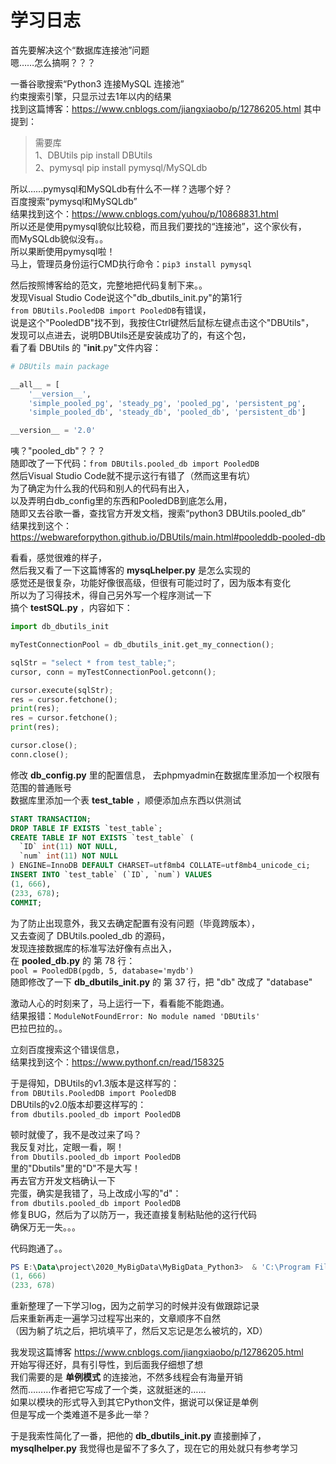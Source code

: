 # 学习日志

首先要解决这个“数据库连接池”问题  
嗯……怎么搞啊？？？

一番谷歌搜索“Python3 连接MySQL 连接池”  
约束搜索引擎，只显示过去1年以内的结果  
找到这篇博客：<https://www.cnblogs.com/jiangxiaobo/p/12786205.html>
其中提到：  

>需要库  
>1、DBUtils pip install DBUtils  
>2、pymysql pip install pymysql/MySQLdb  

所以……pymysql和MySQLdb有什么不一样？选哪个好？  
百度搜索“pymysql和MySQLdb”  
结果找到这个：<https://www.cnblogs.com/yuhou/p/10868831.html>  
所以还是使用pymysql貌似比较稳，而且我们要找的“连接池”，这个家伙有，  
而MySQLdb貌似没有。。  
所以果断使用pymysql啦！  
马上，管理员身份运行CMD执行命令：`pip3 install pymysql`  

然后按照博客给的范文，完整地把代码复制下来。。  
发现Visual Studio Code说这个"db_dbutils_init.py"的第1行  
`from DBUtils.PooledDB import PooledDB`有错误，  
说是这个"PooledDB"找不到，我按住Ctrl键然后鼠标左键点击这个"DBUtils"，  
发现可以点进去，说明DBUtils还是安装成功了的，有这个包，  
看了看 DBUtils 的 "__init__.py"文件内容：  

```python
# DBUtils main package

__all__ = [
    '__version__',
    'simple_pooled_pg', 'steady_pg', 'pooled_pg', 'persistent_pg',
    'simple_pooled_db', 'steady_db', 'pooled_db', 'persistent_db']

__version__ = '2.0'
```

咦？"pooled_db"？？？  
随即改了一下代码：`from DBUtils.pooled_db import PooledDB`  
然后Visual Studio Code就不提示这行有错了（然而这里有坑）  
为了确定为什么我的代码和别人的代码有出入，  
以及弄明白db_config里的东西和PooledDB到底怎么用，  
随即又去谷歌一番，查找官方开发文档，搜索“python3 DBUtils.pooled_db”  
结果找到这个：<https://webwareforpython.github.io/DBUtils/main.html#pooleddb-pooled-db>  

看看，感觉很难的样子，  
然后我又看了一下这篇博客的 **mysqLhelper.py** 是怎么实现的  
感觉还是很复杂，功能好像很高级，但很有可能过时了，因为版本有变化  
所以为了习得技术，得自己另外写一个程序测试一下  
搞个 **testSQL.py** ，内容如下：  

```python
import db_dbutils_init

myTestConnectionPool = db_dbutils_init.get_my_connection();

sqlStr = "select * from test_table;";
cursor, conn = myTestConnectionPool.getconn();

cursor.execute(sqlStr);
res = cursor.fetchone();
print(res);
res = cursor.fetchone();
print(res);

cursor.close();
conn.close();
```

修改 **db_config.py** 里的配置信息，
去phpmyadmin在数据库里添加一个权限有范围的普通账号  
数据库里添加一个表 **test_table** ，顺便添加点东西以供测试  

```sql
START TRANSACTION;
DROP TABLE IF EXISTS `test_table`;
CREATE TABLE IF NOT EXISTS `test_table` (
  `ID` int(11) NOT NULL,
  `num` int(11) NOT NULL
) ENGINE=InnoDB DEFAULT CHARSET=utf8mb4 COLLATE=utf8mb4_unicode_ci;
INSERT INTO `test_table` (`ID`, `num`) VALUES
(1, 666),
(233, 678);
COMMIT;
```

为了防止出现意外，我又去确定配置有没有问题（毕竟跨版本），  
又去查阅了 DBUtils.pooled_db 的源码，  
发现连接数据库的标准写法好像有点出入，  
在 **pooled_db.py** 的 第 78 行：  
`pool = PooledDB(pgdb, 5, database='mydb')`  
随即修改了一下 **db_dbutils_init.py** 的 第 37 行，把 "db" 改成了 "database"

激动人心的时刻来了，马上运行一下，看看能不能跑通。  
结果报错：`ModuleNotFoundError: No module named 'DBUtils'`  
巴拉巴拉的。。  

立刻百度搜索这个错误信息，  
结果找到这个：<https://www.pythonf.cn/read/158325>  

于是得知，DBUtils的v1.3版本是这样写的：  
`from DBUtils.PooledDB import PooledDB`  
DBUtils的v2.0版本却要这样写的：  
`from dbutils.pooled_db import PooledDB`  

顿时就傻了，我不是改过来了吗？  
我反复对比，定眼一看，啊！  
`from Dbutils.pooled_db import PooledDB`  
里的"Dbutils"里的"D"不是大写！  
再去官方开发文档确认一下  
完蛋，确实是我错了，马上改成小写的"d"：  
`from dbutils.pooled_db import PooledDB`  
修复BUG，然后为了以防万一，我还直接复制粘贴他的这行代码  
确保万无一失。。。  

代码跑通了。。  

```powershell
PS E:\Data\project\2020_MyBigData\MyBigData_Python3>  & 'C:\Program Files\Python38\python.exe' 'E:\sysdata\xfl666\.vscode\extensions\ms-python.python-2020.12.424452561\pythonFiles\lib\python\debugpy\launcher' '45318' '--' 'e:\Data\project\2020_MyBigData\MyBigData_Python3\testSQL.py'
(1, 666)
(233, 678)
```

重新整理了一下学习log，因为之前学习的时候并没有做跟踪记录  
后来重新再走一遍学习过程写出来的，文章顺序不自然  
（因为躺了坑之后，把坑填平了，然后又忘记是怎么被坑的，XD）  

我发现这篇博客 <https://www.cnblogs.com/jiangxiaobo/p/12786205.html>  
开始写得还好，具有引导性，到后面我仔细想了想  
我们需要的是 **单例模式** 的连接池，不然多线程会有海量开销  
然而………作者把它写成了一个类，这就挺迷的……  
如果以模块的形式导入到其它Python文件，据说可以保证是单例  
但是写成一个类难道不是多此一举？  

于是我索性简化了一番，把他的 **db_dbutils_init.py** 直接删掉了，  
**mysqlhelper.py** 我觉得也是留不了多久了，现在它的用处就只有参考学习  





